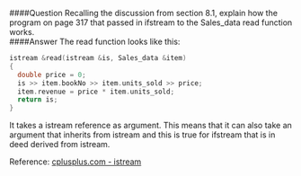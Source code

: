 ####Question
Recalling the discussion from section 8.1, explain how the program on page 317 that passed in ifstream to the Sales_data read function works.  
####Answer
The read function looks like this:  
```cpp
istream &read(istream &is, Sales_data &item)
{
  double price = 0;
  is >> item.bookNo >> item.units_sold >> price;
  item.revenue = price * item.units_sold;
  return is;
}
```
It takes a istream reference as argument. This means that it can also take an argument that inherits from istream and this is true for ifstream that is in deed derived from istream.  

Reference: [cplusplus.com - istream](http://www.cplusplus.com/reference/istream/istream/)
